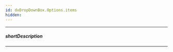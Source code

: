 ```yaml
---
id: dxDropDownBox.Options.items
hidden: 
---
```

---
##### shortDescription
<!-- Description goes here -->

---
<!-- Description goes here -->